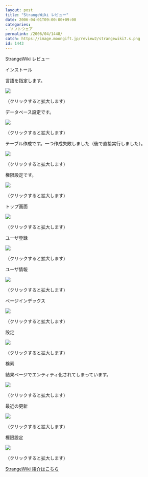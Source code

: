 ```yaml
---
layout: post
title: "StrangeWiki レビュー"
date: 2006-04-01T09:00:00+09:00
categories:
- ソフトウェア
permalink: /2006/04/1448/
catch: https://image.moongift.jp/review2/strangewiki7.s.png
id: 1443
---
```

StrangeWiki レビュー  
<!--more-->

インストール

  

言語を指定します。

  

[![](https://image.moongift.jp/review2/strangewiki1.s.png)](https://image.moongift.jp/review2/strangewiki1.png)  
  
（クリックすると拡大します)

  

データベース設定です。

  

[![](https://image.moongift.jp/review2/strangewiki2.s.png)](https://image.moongift.jp/review2/strangewiki2.png)  
  
（クリックすると拡大します)

  

テーブル作成です。一つ作成失敗しました（後で直接実行しました）。

  

[![](https://image.moongift.jp/review2/strangewiki3.s.png)](https://image.moongift.jp/review2/strangewiki3.png)  
  
（クリックすると拡大します)

  

権限設定です。

  

[![](https://image.moongift.jp/review2/strangewiki4.s.png)](https://image.moongift.jp/review2/strangewiki4.png)  
  
（クリックすると拡大します)

  

トップ画面

  

[![](https://image.moongift.jp/review2/strangewiki5.s.png)](https://image.moongift.jp/review2/strangewiki5.png)  
  
（クリックすると拡大します)

  

ユーザ登録

  

[![](https://image.moongift.jp/review2/strangewiki6.s.png)](https://image.moongift.jp/review2/strangewiki6.png)  
  
（クリックすると拡大します)

  

ユーザ情報

  

[![](https://image.moongift.jp/review2/strangewiki7.s.png)](https://image.moongift.jp/review2/strangewiki7.png)  
  
（クリックすると拡大します)

  

ページインデックス

  

[![](https://image.moongift.jp/review2/strangewiki8.s.png)](https://image.moongift.jp/review2/strangewiki8.png)  
  
（クリックすると拡大します)

  

設定

  

[![](https://image.moongift.jp/review2/strangewiki7.s.png)](https://image.moongift.jp/review2/strangewiki7.png)  
  
（クリックすると拡大します)

  

検索

  

結果ページでエンティティ化されてしまっています。

  

[![](https://image.moongift.jp/review2/strangewiki10.s.png)](https://image.moongift.jp/review2/strangewiki10.png)  
  
（クリックすると拡大します)

  

最近の更新

  

[![](https://image.moongift.jp/review2/strangewiki9.s.png)](https://image.moongift.jp/review2/strangewiki9.png)  
  
（クリックすると拡大します)

  

権限設定

  

[![](https://image.moongift.jp/review2/strangewiki11.s.png)](https://image.moongift.jp/review2/strangewiki11.png)  
  
（クリックすると拡大します)

  

[StrangeWiki 紹介はこちら](http://oss.moongift.jp/intro/i-1447.html)


